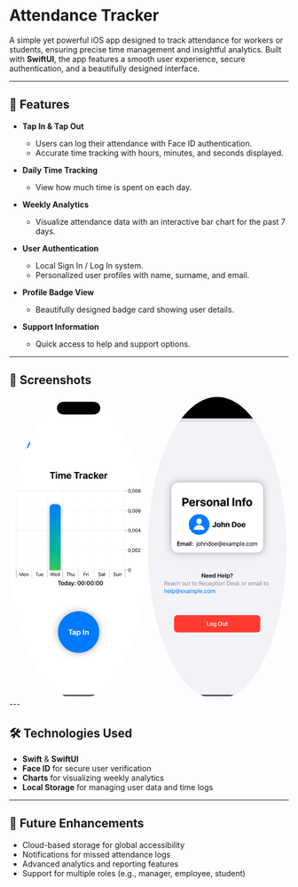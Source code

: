 # Attendance Tracker

A simple yet powerful iOS app designed to track attendance for workers or students, ensuring precise time management and insightful analytics. Built with **SwiftUI**, the app features a smooth user experience, secure authentication, and a beautifully designed interface.

---

## 🚀 Features

- **Tap In & Tap Out**  
   - Users can log their attendance with Face ID authentication.  
   - Accurate time tracking with hours, minutes, and seconds displayed.

- **Daily Time Tracking**  
   - View how much time is spent on each day.  

- **Weekly Analytics**  
   - Visualize attendance data with an interactive bar chart for the past 7 days.

- **User Authentication**  
   - Local Sign In / Log In system.  
   - Personalized user profiles with name, surname, and email.  

- **Profile Badge View**  
   - Beautifully designed badge card showing user details.  

- **Support Information**  
   - Quick access to help and support options.

---

## 📸 Screenshots
<div style="display: flex; align-items: center;">
<img src="Home_screen.png" alt="Home screen" width="250" style="border-radius: 50%;" />
<img src="Profile_page.png" alt="Profile view" width="250" style="border-radius: 50%;" />
</div>
---

## 🛠️ Technologies Used

- **Swift** & **SwiftUI**  
- **Face ID** for secure user verification  
- **Charts** for visualizing weekly analytics  
- **Local Storage** for managing user data and time logs

---

## 🎯 Future Enhancements
- Cloud-based storage for global accessibility
- Notifications for missed attendance logs
- Advanced analytics and reporting features
- Support for multiple roles (e.g., manager, employee, student)
